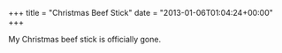 +++
title = "Christmas Beef Stick"
date = "2013-01-06T01:04:24+00:00"
+++

My Christmas beef stick is officially gone.
			
